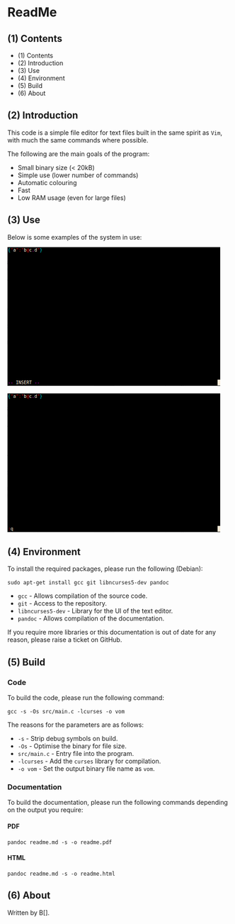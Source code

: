 # ReadMe

## (1) Contents

  * (1) Contents
  * (2) Introduction
  * (3) Use
  * (4) Environment
  * (5) Build
  * (6) About

## (2) Introduction

This code is a simple file editor for text files built in the same spirit as
`Vim`, with much the same commands where possible.

The following are the main goals of the program:

  * Small binary size (< 20kB)
  * Simple use (lower number of commands)
  * Automatic colouring
  * Fast
  * Low RAM usage (even for large files)

## (3) Use

Below is some examples of the system in use:

![Insert Mode](img/mode-ins.png)

![Command Mode](img/mode-cmd.png)

## (4) Environment

To install the required packages, please run the following (Debian):

    sudo apt-get install gcc git libncurses5-dev pandoc

  * `gcc`             - Allows compilation of the source code.
  * `git`             - Access to the repository.
  * `libncurses5-dev` - Library for the UI of the text editor.
  * `pandoc`          - Allows compilation of the documentation.

If you require more libraries or this documentation is out of date for any
reason, please raise a ticket on GitHub.

## (5) Build

### Code

To build the code, please run the following command:

    gcc -s -Os src/main.c -lcurses -o vom

The reasons for the parameters are as follows:

  * `-s`         - Strip debug symbols on build.
  * `-Os`        - Optimise the binary for file size.
  * `src/main.c` - Entry file into the program.
  * `-lcurses`   - Add the `curses` library for compilation.
  * `-o vom`     - Set the output binary file name as `vom`.

### Documentation

To build the documentation, please run the following commands depending on the
output you require:

#### PDF

    pandoc readme.md -s -o readme.pdf

#### HTML

    pandoc readme.md -s -o readme.html

## (6) About

Written by B[].
